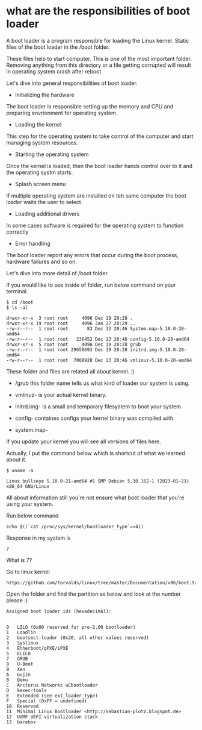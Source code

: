 # what are the responsibilities of boot loader

A boot loader is a program responsible for loading the Linux kernel.
Static files of the boot loader in the /boot folder.

These files help to start computer. This is one of the most
important folder. Removing anything from this directory 
or a file getting corrupted will result in
operating system crash after reboot.

Let's dive into general responsibilities of boot loader.

- Initializing the hardware

The boot loader is responsible  setting up the memory and CPU
and preparing envrionment for operating system.

- Loading the kernel

This step for the operating system  to take control of the computer
and start managing system resources.

- Starting the operating system

Once the kernel is loaded, then the boot loader
hands control over to it and the operating systm starts.

- Splash screen menu

If  multiple operating system are installed on teh same computer
the boot loader waits the user to select.

- Loading additional drivers

In some cases software is required for the operating system to function correctly

- Error handling

The boot loader report any errors that occur during the boot process,
hardware failures and so on.


Let's dive into more detail of /boot folder.


If you would like to see inside of folder, run below command on your terminal.

```
$ cd /boot
$ ls -al
```

```
drwxr-xr-x  3 root root     4096 Dec 19 20:28 .
drwxr-xr-x 19 root root     4096 Jan 27 20:29 ..
-rw-r--r--  1 root root       83 Dec 13 20:46 System.map-5.10.0-20-amd64
-rw-r--r--  1 root root   236452 Dec 13 20:46 config-5.10.0-20-amd64
drwxr-xr-x  5 root root     4096 Dec 19 20:28 grub
-rw-r--r--  1 root root 29658693 Dec 19 20:28 initrd.img-5.10.0-20-amd64
-rw-r--r--  1 root root  7008928 Dec 13 20:46 vmlinuz-5.10.0-20-amd64
```

These folder and files are related all about kernel. :)

- /grub this folder name tells us what kind of loader our system is using.

- vmlinuz-<kernel version> is your actual kernel binary.

- initrd.img-<kernel version>	is a small and temporary filesystem to boot your system.

- config-<kernel version> containes configs your kernel binary was compiled with.

- system.map-<kernel version>

If you update your kernel you will see all versions of files here.


Actually, I put the command below which is shortcut of what we learned about it.


```
$ uname -a
```

```
Linux bullseye 5.10.0-21-amd64 #1 SMP Debian 5.10.162-1 (2023-01-21) x86_64 GNU/Linux
```

All about information still you're not ensure what boot loader that you're using your system.

Run below command 
```
echo $((`cat /proc/sys/kernel/bootloader_type`>>4))
```
Response in my system is

```
7
```

What is 7?

Go to linux kernel

```
https://github.com/torvalds/linux/tree/master/Documentation/x86/boot.txt
```

Open the folder and find the partition as below 
and look at the number please :)

```
Assigned boot loader ids (hexadecimal):


0	LILO (0x00 reserved for pre-2.00 bootloader)
1	Loadlin
2	bootsect-loader (0x20, all other values reserved)
3	Syslinux
4	Etherboot/gPXE/iPXE
5	ELILO
7	GRUB
8	U-Boot
9	Xen
A	Gujin
B	Qemu
C	Arcturus Networks uCbootloader
D	kexec-tools
E	Extended (see ext_loader_type)
F	Special (0xFF = undefined)
10	Reserved
11	Minimal Linux Bootloader <http://sebastian-plotz.blogspot.de>
12	OVMF UEFI virtualization stack
13	barebox

```







